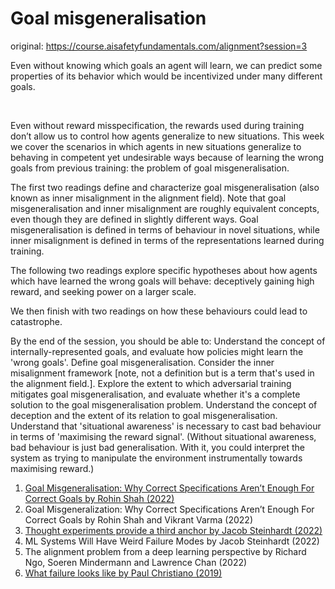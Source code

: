 # Goal misgeneralisation

original: https://course.aisafetyfundamentals.com/alignment?session=3

Even without knowing which goals an agent will learn, we can predict some properties of its behavior which would be incentivized under many different goals.

​

Even without reward misspecification, the rewards used during training don’t allow us to control how agents generalize to new situations. This week we cover the scenarios in which agents in new situations generalize to behaving in competent yet undesirable ways because of learning the wrong goals from previous training: the problem of goal misgeneralisation.

The first two readings define and characterize goal misgeneralisation (also known as inner misalignment in the alignment field). Note that goal misgeneralisation and inner misalignment are roughly equivalent concepts, even though they are defined in slightly different ways. Goal misgeneralisation is defined in terms of behaviour in novel situations, while inner misalignment is defined in terms of the representations learned during training.

The following two readings explore specific hypotheses about how agents which have learned the wrong goals will behave: deceptively gaining high reward, and seeking power on a larger scale.

We then finish with two readings on how these behaviours could lead to catastrophe.

By the end of the session, you should be able to:
Understand the concept of internally-represented goals, and evaluate how policies might learn the 'wrong goals'.
Define goal misgeneralisation.
Consider the inner misalignment framework [note, not a definition but is a term that's used in the alignment field.].
Explore the extent to which adversarial training mitigates goal misgeneralisation, and evaluate whether it's a complete solution to the goal misgeneralisation problem.
Understand the concept of deception and the extent of its relation to goal misgeneralisation.
Understand that 'situational awareness' is necessary to cast bad behaviour in terms of 'maximising the reward signal'.
(Without situational awareness, bad behaviour is just bad generalisation. With it, you could interpret the system as trying to manipulate the environment instrumentally towards maximising reward.)

1. [Goal Misgeneralisation: Why Correct Specifications Aren’t Enough For Correct Goals by Rohin Shah (2022)](https://github.com/rray-org/distillation/blob/develop/Week_3/Goal%20Misgeneralisation%20Why%20Correct%20Specifications.md)
2. Goal Misgeneralization: Why Correct Specifications Aren’t Enough For Correct Goals by Rohin Shah and Vikrant Varma (2022)
3. [Thought experiments provide a third anchor by Jacob Steinhardt (2022)](https://github.com/rray-org/distillation/blob/develop/Week_3/Thought%20experiments%20provide%20a%20third%20anchor.md)
4. ML Systems Will Have Weird Failure Modes by Jacob Steinhardt (2022)
5. The alignment problem from a deep learning perspective by Richard Ngo, Soeren Mindermann and Lawrence Chan (2022)
6. [What failure looks like by Paul Christiano (2019)](https://github.com/rray-org/distillation/blob/develop/Week_3/What%20failure%20looks%20like.md)

